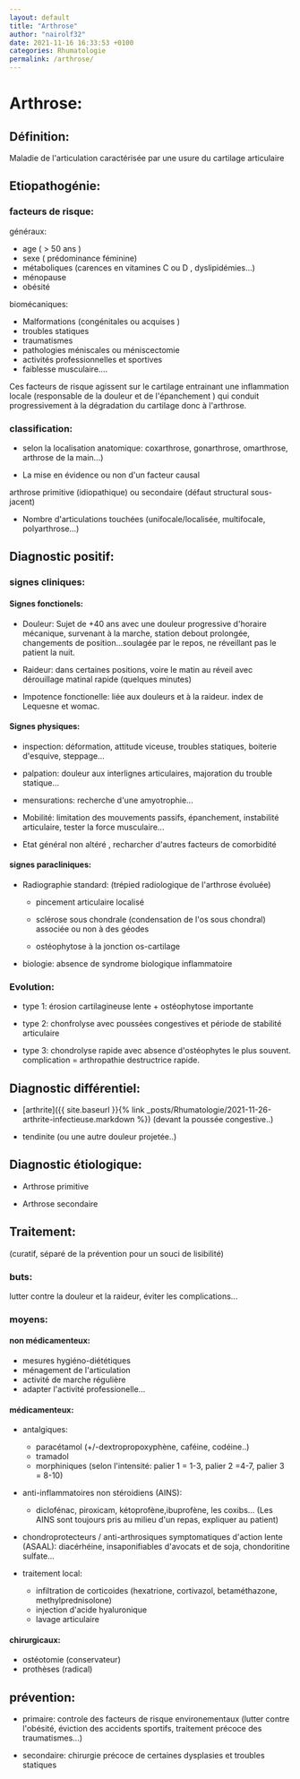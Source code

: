 ```yaml
---
layout: default
title: "Arthrose"
author: "nairolf32"
date: 2021-11-16 16:33:53 +0100
categories: Rhumatologie
permalink: /arthrose/
---
```


# Arthrose:

## Définition:

Maladie de l'articulation caractérisée par une usure du cartilage articulaire

## Etiopathogénie:

### facteurs de ​risque:

généraux:​

- age ( > 50 ans )
- sexe ( prédominance féminine)
- métaboliques (carences en vitamines C ou D , dyslipidémies...)
- ménopause
- obésité

biomécaniques:

- Malformations (congénitales ou acquises )
- troubles statiques
- traumatismes
- pathologies méniscales ou méniscectomie
- activités professionnelles et sportives
- faiblesse musculaire....

Ces facteurs de risque agissent sur le cartilage entrainant une inflammation locale (responsable de la douleur et de l'épanchement ) qui conduit progressivement à la dégradation du cartilage donc à l'arthrose.

### classification:

- selon la localisation anatomique: coxarthrose, gonarthrose, omarthrose, arthrose de la main...)

- La mise en évidence ou non d'un facteur causal

arthrose primitive (idiopathique) ou secondaire (défaut structural sous-jacent)

- Nombre d'articulations touchées (unifocale/localisée, multifocale, polyarthrose...)

## Diagnostic positif:

### signes cliniques:

#### Signes fonctionels:

- Douleur: Sujet de +40 ans avec une douleur progressive d'horaire mécanique, survenant à la marche, station debout prolongée, changements de position...soulagée par le repos, ne réveillant pas le patient la nuit.

- Raideur: dans certaines positions, voire le matin au réveil avec dérouillage matinal rapide (quelques minutes)

- Impotence fonctionelle: liée aux douleurs et à la raideur. index de Lequesne et womac.

#### Signes physiques:

- inspection: déformation, attitude viceuse, troubles statiques, boiterie d'esquive, steppage...

- palpation: douleur aux interlignes articulaires, majoration du trouble statique...

- mensurations: recherche d'une amyotrophie...

- Mobilité: limitation des mouvements passifs, épanchement, instabilité articulaire, tester la force musculaire...

- Etat général non altéré , recharcher d'autres facteurs de comorbidité

#### signes paracliniques:

- Radiographie standard: (trépied radiologique de l'arthrose évoluée)

  - pincement articulaire localisé

  - sclérose sous chondrale (condensation de l'os sous chondral) associée ou non à des géodes

  - ostéophytose à la jonction os-cartilage

- biologie: absence de syndrome biologique inflammatoire

### Evolution:

- type 1: érosion cartilagineuse lente + ostéophytose importante

- type 2: chonfrolyse avec poussées congestives et période de stabilité articulaire

- type 3: chondrolyse rapide avec absence d'ostéophytes le plus souvent. complication = arthropathie destructrice rapide.

## Diagnostic différentiel:

- [arthrite]({{ site.baseurl }}{% link _posts/Rhumatologie/2021-11-26-arthrite-infectieuse.markdown %}) (devant la poussée congestive..)

- tendinite (ou une autre douleur projetée..)

## Diagnostic étiologique:

- Arthrose primitive

- Arthrose secondaire

## Traitement:

(curatif, séparé de la prévention pour un souci de lisibilité)

### buts:

lutter contre la douleur et la raideur, éviter les complications...

### moyens:

#### non médicamenteux:

- mesures hygiéno-diététiques
- ménagement de l'articulation
- activité de marche régulière
- adapter l'activité professionelle...

#### médicamenteux:

- antalgiques:

  - paracétamol (+/-dextropropoxyphène, caféine, codéine..)
  - tramadol
  - morphiniques (selon l'intensité: palier 1 = 1-3, palier 2 =4-7, palier 3 = 8-10)

- anti-inflammatoires non stéroidiens (AINS):

  - diclofénac, piroxicam, kétoprofène,ibuprofène, les coxibs... (Les AINS sont toujours pris au milieu d'un repas, expliquer au patient)

- chondroprotecteurs / anti-arthrosiques symptomatiques d'action lente (ASAAL): diacérhéine, insaponifiables d'avocats et de soja, chondoritine sulfate...

- traitement local:
  - infiltration de corticoides (hexatrione, cortivazol, betaméthazone, methylprednisolone)
  - injection d'acide hyaluronique
  - lavage articulaire

#### chirurgicaux:

- ostéotomie (conservateur)
- prothèses (radical)

## prévention:

- primaire: controle des facteurs de risque environementaux (lutter contre l'obésité, éviction des accidents sportifs, traitement précoce des traumatismes...)

- secondaire: chirurgie précoce de certaines dysplasies et troubles statiques
